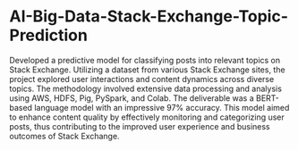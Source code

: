 # AI-Big-Data-Stack-Exchange-Topic-Prediction

Developed a predictive model for classifying posts into relevant topics on Stack Exchange. Utilizing a dataset from various Stack Exchange sites, the project explored user interactions and content dynamics across diverse topics. The methodology involved extensive data processing and analysis using AWS, HDFS, Pig, PySpark, and Colab. The deliverable was a BERT-based language model with an impressive 97% accuracy. This model aimed to enhance content quality by effectively monitoring and categorizing user posts, thus contributing to the improved user experience and business outcomes of Stack Exchange.
